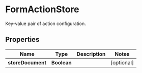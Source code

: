 

# FormActionStore

Key-value pair of action configuration.

## Properties

| Name | Type | Description | Notes |
|------------ | ------------- | ------------- | -------------|
|**storeDocument** | **Boolean** |  |  [optional] |



